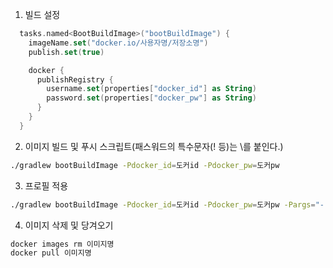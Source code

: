1. 빌드 설정

```kotlin
  tasks.named<BootBuildImage>("bootBuildImage") {
    imageName.set("docker.io/사용자명/저장소명")
    publish.set(true)

    docker {
      publishRegistry {
        username.set(properties["docker_id"] as String)
        password.set(properties["docker_pw"] as String)
      }
    }
  }

```

2. 이미지 빌드 및 푸시 스크립트(패스워드의 특수문자(! 등)는 \를 붙인다.)

```bash
./gradlew bootBuildImage -Pdocker_id=도커id -Pdocker_pw=도커pw
```

3. 프로필 적용

```bash
./gradlew bootBuildImage -Pdocker_id=도커id -Pdocker_pw=도커pw -Pargs="--spring.profiles.active=dev"
```

4. 이미지 삭제 및 당겨오기

```bash
docker images rm 이미지명
docker pull 이미지명
```

